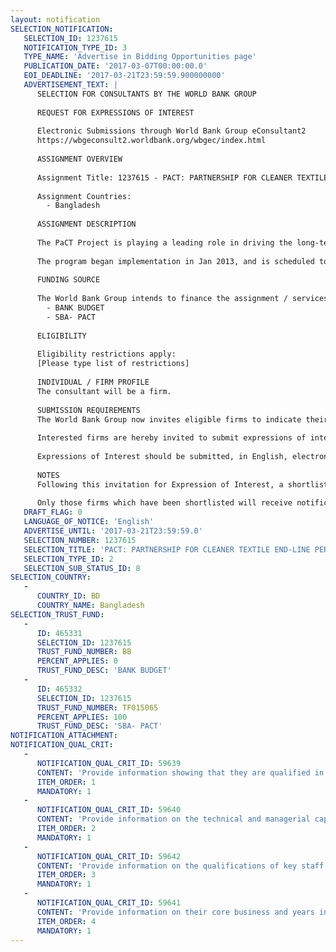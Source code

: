 ```yaml
---
layout: notification
SELECTION_NOTIFICATION: 
   SELECTION_ID: 1237615
   NOTIFICATION_TYPE_ID: 3
   TYPE_NAME: 'Advertise in Bidding Opportunities page'
   PUBLICATION_DATE: '2017-03-07T00:00:00.0'
   EOI_DEADLINE: '2017-03-21T23:59:59.900000000'
   ADVERTISEMENT_TEXT: |
      SELECTION FOR CONSULTANTS BY THE WORLD BANK GROUP
      
      REQUEST FOR EXPRESSIONS OF INTEREST
      
      Electronic Submissions through World Bank Group eConsultant2
      https://wbgeconsult2.worldbank.org/wbgec/index.html
      
      ASSIGNMENT OVERVIEW
      
      Assignment Title: 1237615 - PACT: PARTNERSHIP FOR CLEANER TEXTILE END-LINE PERFORMANCE EVALUATION
      
      Assignment Countries:
        - Bangladesh
      
      ASSIGNMENT DESCRIPTION
      
      The PaCT Project is playing a leading role in driving the long-term competitiveness and environmental sustainability of the textile wet processing sector, by addressing high water, energy, and chemical use through the adoption of best practices in the Bangladesh textile sector. The program has contributed to significant impact by working in more than 200 WDF units. For more information on PaCT, visit the program website www.textilepact.net.
      
      The program began implementation in Jan 2013, and is scheduled to run through June 2017. At this point, IFC requires an end-term performance evaluation to understand the extent to which the Program has achieved its goal.
      
      FUNDING SOURCE
      
      The World Bank Group intends to finance the assignment / services described below under the following:
        - BANK BUDGET
        - SBA- PACT
      
      ELIGIBILITY
      
      Eligibility restrictions apply:
      [Please type list of restrictions]
      
      INDIVIDUAL / FIRM PROFILE
      The consultant will be a firm. 
      
      SUBMISSION REQUIREMENTS
      The World Bank Group now invites eligible firms to indicate their interest in providing the services.  Interested firms must provide information indicating that they are qualified to perform the services (brochures, description of similar assignments, experience in similar conditions, availability of appropriate skills among staff, etc. for firms; CV and cover letter for individuals).  Please note that the total size of all attachments should be less than 5MB.  Consultants may associate to enhance their qualifications.
      
      Interested firms are hereby invited to submit expressions of interest.
      
      Expressions of Interest should be submitted, in English, electronically through World Bank Group eConsultant2 (https://wbgeconsult2.worldbank.org/wbgec/index.html)
      
      NOTES
      Following this invitation for Expression of Interest, a shortlist of qualified firms will be formally invited to submit proposals. Shortlisting and selection will be subject to the availability of funding.
      
      Only those firms which have been shortlisted will receive notification. No debrief will be provided to firms which have not been shortlisted.
   DRAFT_FLAG: 0
   LANGUAGE_OF_NOTICE: 'English'
   ADVERTISE_UNTIL: '2017-03-21T23:59:59.0'
   SELECTION_NUMBER: 1237615
   SELECTION_TITLE: 'PACT: PARTNERSHIP FOR CLEANER TEXTILE END-LINE PERFORMANCE EVALUATION'
   SELECTION_TYPE_ID: 2
   SELECTION_SUB_STATUS_ID: 8
SELECTION_COUNTRY: 
   - 
      COUNTRY_ID: BD
      COUNTRY_NAME: Bangladesh
SELECTION_TRUST_FUND: 
   - 
      ID: 465331
      SELECTION_ID: 1237615
      TRUST_FUND_NUMBER: BB
      PERCENT_APPLIES: 0
      TRUST_FUND_DESC: 'BANK BUDGET'
   - 
      ID: 465332
      SELECTION_ID: 1237615
      TRUST_FUND_NUMBER: TF015065
      PERCENT_APPLIES: 100
      TRUST_FUND_DESC: 'SBA- PACT'
NOTIFICATION_ATTACHMENT: 
NOTIFICATION_QUAL_CRIT: 
   - 
      NOTIFICATION_QUAL_CRIT_ID: 59639
      CONTENT: 'Provide information showing that they are qualified in the field of the assignment.'
      ITEM_ORDER: 1
      MANDATORY: 1
   - 
      NOTIFICATION_QUAL_CRIT_ID: 59640
      CONTENT: 'Provide information on the technical and managerial capabilities of the firm.'
      ITEM_ORDER: 2
      MANDATORY: 1
   - 
      NOTIFICATION_QUAL_CRIT_ID: 59642
      CONTENT: 'Provide information on the qualifications of key staff:competence related to Development Project Evaluation; competence related to Cleaner Production at enterprise level and at development of an enabling environment in Bangladesh; Experience in delivering market transformation program;'
      ITEM_ORDER: 3
      MANDATORY: 1
   - 
      NOTIFICATION_QUAL_CRIT_ID: 59641
      CONTENT: 'Provide information on their core business and years in business.'
      ITEM_ORDER: 4
      MANDATORY: 1
---
```

